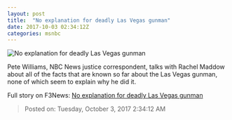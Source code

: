 ```yaml
---
layout: post
title:  "No explanation for deadly Las Vegas gunman"
date: 2017-10-03 02:34:12Z
categories: msnbc
---
```


![No explanation for deadly Las Vegas gunman](http://media1.s-nbcnews.com/j/MSNBC/Components/Video/201710/n_maddow_aguns_171002.video_1067x600.jpg)

Pete Williams, NBC News justice correspondent, talks with Rachel Maddow about all of the facts that are known so far about the Las Vegas gunman, none of which seem to explain why he did it.


Full story on F3News: [No explanation for deadly Las Vegas gunman](http://www.f3nws.com/n/24kznD)

> Posted on: Tuesday, October 3, 2017 2:34:12 AM
